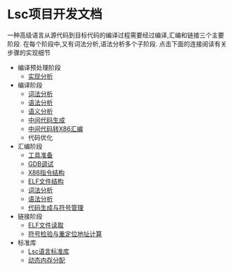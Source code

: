 Lsc项目开发文档
=============

一种高级语言从源代码到目标代码的编译过程需要经过编译,汇编和链接三个主要阶段. 在每个阶段中,又有词法分析,语法分析多个子阶段. 点击下面的连接阅读有关步骤的实现细节

- 编译预处理阶段
    - [实现分析](./preproc/Struct.md)
- 编译阶段
    - [词法分析](./compile/LexicalAnalysis.md)
    - [语法分析](./compile/GrammaticalAnalysis.md)
    - [语义分析](./compile/SemanticAnalysis.md)
    - [中间代码生成](./compile/InterCodeGenerate.md)
    - [中间代码转X86汇编](./compile/ToX86.md)
    - 代码优化
- 汇编阶段
    - [工具准备](./ass/tools.md)
    - [GDB调试](./ass/gdb.md)
    - [X86指令结构](./ass/X86.md)
    - [ELF文件结构](./ass/ELF.md)
    - [词法分析](./ass/LexicalAnalysis.md)
    - [语法分析](./ass/GrammaticalAnalysis.md)
    - [代码生成与符号管理](./ass/Symbol.md)
- 链接阶段
	- [ELF文件读取](./lit/ReadElf.md)
	- [符号检验与重定位地址计算](./lit/Sym.md)
- 标准库
    - [Lsc语言标准库](./stdlib/stdlib.md)
    - [动态内存分配](./stdlib/alloc.md)
